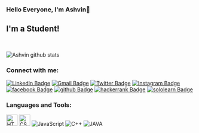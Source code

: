 ### Hello Everyone, I'm Ashvin👋



## I'm a Student!



<br/>


![Ashvin github stats](https://github-readme-stats.vercel.app/api?username=Ashvin0740&&&show_icons=true&hide_border=false&title_color=ffffff&text_color=daf7dc&icon_color=bb2acf&bg_color=191919)




### Connect with me:

[![Linkedin Badge](https://img.shields.io/badge/-Linckedin-blue?style=flat&logo=Linkedin&logoColor=white&link=https://www.linkedin.com/in/ashvin-vanol-aa63531b0/)](https://www.linkedin.com/in/ashvin-vanol-aa63531b0/)
[![Gmail Badge](https://img.shields.io/badge/-Gmail-c14438?style=flat&logo=Gmail&logoColor=white&link=mailto:ashvinvanol44@gmail.com)](mailto:ashvinvanol44@gmail.com)
[![Twitter Badge](https://img.shields.io/badge/-Twitter-blue?style=flat&logo=twitter&logoColor=white&link=https://twitter.com/AshvinVanol)](https://twitter.com/AshvinVanol)
[![Instagram Badge](https://img.shields.io/badge/-Instagram-deeppink?style=flat&logo=instagram&logoColor=white&link=https://www.instagram.com/ashuu_vanol_44/)](https://www.instagram.com/ashuu_vanol_44/)
[![facebook Badge](https://img.shields.io/badge/-Facebook-blue?style=flat&logo=facebook&logoColor=white&link=https://www.facebook.com/ashvin.vanol.900)](https://www.facebook.com/ashvin.vanol.900)
[![github Badge](https://img.shields.io/badge/-Github-black?style=flat&logo=github&logoColor=white&link=https://github.com/Ashvin0740)](https://github.com/Ashvin0740)
[![hackerrank Badge](https://img.shields.io/badge/-Hackerrank-weight?style=flat&logo=hackerrank&logoColor=white&link=https://www.hackerrank.com/18it_ashvin_van1)](https://www.hackerrank.com/18it_ashvin_van1)
[![sololearn Badge](https://img.shields.io/badge/-sololearn-darkorchid?style=flat&logo=sololearn&logoColor=white&link=https://www.sololearn.com/Profile/17970909)](https://www.sololearn.com/Profile/17970909)
<br />
### Languages and Tools:
<img alt="HTML5" src="https://img.shields.io/badge/html5%20-%23E34F26.svg?&style=for-the-badge&logo=html5&logoColor=white" height="30"> <img alt="CSS3" src="https://img.shields.io/badge/css3%20-%231572B6.svg?&style=for-the-badge&logo=css3&logoColor=white" height="30">
![JavaScript](https://img.shields.io/badge/JavaScript-323330?style=for-the-badge&logo=javascript&logoColor=F7DF1E) 
  <img alt="C++" src="https://img.shields.io/badge/c++%20-%2300599C.svg?&style=for-the-badge&logo=c%2B%2B&ogoColor=white"> 
    <img alt="JAVA" src="https://img.shields.io/badge/java%20-%9900559java.svg?&style=for-the-badge&logo=java&logoColor=rad"> 
<!--
<code><img height="35" src="https://raw.githubusercontent.com/github/explore/80688e429a7d4ef2fca1e82350fe8e3517d3494d/topics/java/java.png"></code>
<code><img height="35" src="https://raw.githubusercontent.com/github/explore/80688e429a7d4ef2fca1e82350fe8e3517d3494d/topics/android/android.png"></code>
<code><img height="35" src="https://raw.githubusercontent.com/github/explore/80688e429a7d4ef2fca1e82350fe8e3517d3494d/topics/python/python.png"></code>
<code><img height="35" src="https://raw.githubusercontent.com/github/explore/80688e429a7d4ef2fca1e82350fe8e3517d3494d/topics/html/html.png"></code>
<code><img height="35" src="https://raw.githubusercontent.com/github/explore/80688e429a7d4ef2fca1e82350fe8e3517d3494d/topics/css/css.png"></code>
<code><img height="35" src="https://raw.githubusercontent.com/github/explore/80688e429a7d4ef2fca1e82350fe8e3517d3494d/topics/javascript/javascript.png"></code>
<code><img height="35" src="https://raw.githubusercontent.com/github/explore/80688e429a7d4ef2fca1e82350fe8e3517d3494d/topics/c/c.png"></code>
<code><img height="35" src="https://raw.githubusercontent.com/github/explore/80688e429a7d4ef2fca1e82350fe8e3517d3494d/topics/php/php.png"></code>
<code><img height="35" src="https://raw.githubusercontent.com/github/explore/80688e429a7d4ef2fca1e82350fe8e3517d3494d/topics/git/git.png"></code>
<code><img height="35" src="https://raw.githubusercontent.com/github/explore/80688e429a7d4ef2fca1e82350fe8e3517d3494d/topics/terminal/terminal.png"></code>
<code><img height="35" src="https://www.kindpng.com/picc/m/25-255595_icon-android-studio-logo-hd-png-download.png"></code>
-->
<br />
<br /> 
